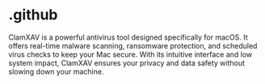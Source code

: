 # .github
ClamXAV is a powerful antivirus tool designed specifically for macOS. It offers real-time malware scanning, ransomware protection, and scheduled virus checks to keep your Mac secure. With its intuitive interface and low system impact, ClamXAV ensures your privacy and data safety without slowing down your machine.
